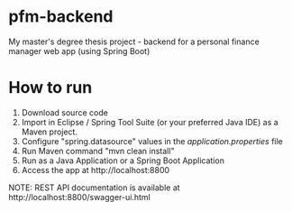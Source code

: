 # pfm-backend

My master's degree thesis project - backend for a personal finance manager web app (using Spring Boot)

# How to run

1. Download source code
2. Import in Eclipse / Spring Tool Suite (or your preferred Java IDE) as a Maven project.
3. Configure "spring.datasource" values in the _application.properties_ file
4. Run Maven command "mvn clean install"
5. Run as a Java Application or a Spring Boot Application
6. Access the app at http://localhost:8800

NOTE: REST API documentation is available at http://localhost:8800/swagger-ui.html
